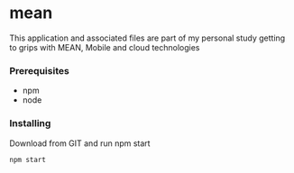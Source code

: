 # mean

This application and associated files are part of my personal study getting to grips with MEAN, Mobile and cloud technologies

### Prerequisites

- npm
- node

### Installing

Download from GIT and run npm start

```
npm start
```
